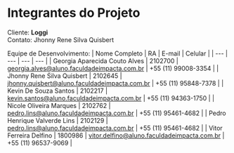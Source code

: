 # Integrantes do Projeto

<p> Cliente: <b>Loggi</b> <br>
Contato: Jhonny Rene Silva Quisbert </p>

Equipe de Desenvolvimento:
| Nome Completo | RA | E-mail | Celular |
| --- | --- | --- | --- |
| Georgia Aparecida Couto Alves | 2102700 | georgia.alves@aluno.faculdadeimpacta.com.br | +55 (11) 99008-3354 |
| Jhonny Rene Silva Quisbert | 2102645 | jhonny.quisbert@aluno.faculdadeimpacta.com.br | +55 (11) 95848-7378 |
| Kevin De Souza Santos | 2102217 | kevin.santos@aluno.faculdadeimpacta.com.br | +55 (11) 94363-1750 |
| Nicole Oliveira Marques | 2102762 | pedro.lins@aluno.faculdadeimpacta.com.br | +55 (11) 95461-4682 |
| Pedro Henrique Valverde Lins | 2102129 | pedro.lins@aluno.faculdadeimpacta.com.br | +55 (11) 95461-4682 |
| Vitor Ferreira Delfino | 1800986 | vitor.delfino@aluno.faculdadeimpacta.com.br | +55 (11) 96537-9069 |
